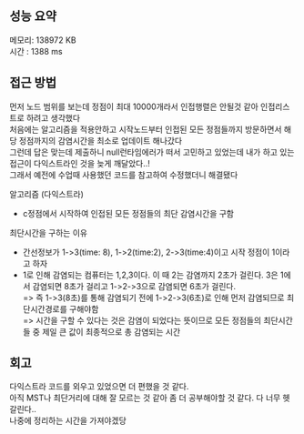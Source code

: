 
## 성능 요약
메모리: 138972 KB	
시간 : 1388 ms

## 접근 방법
먼저 노드 범위를 보는데 정점이 최대 10000개라서 인접행렬은 안될것 같아 인접리스트로 하려고 생각했다  
처음에는 알고리즘을 적용안하고 시작노드부터 인접된 모든 정점들까지 방문하면서 해당 정점까지의 감염시간을 최소로 업데이트 해나갔다  
그런데 답은 맞는데 제출하니 null런타임에러가 떠서 고민하고 있었는데 내가 하고 있는 접근이 다익스트라인 것을 늦게 깨달았다..!  
그래서 예전에 수업때 사용했던 코드를 참고하여 수정했더니 해결됐다  


알고리즘 (다익스트라)  
- c정점에서 시작하여 인접된 모든 정점들의 최단 감염시간을 구함  

최단시간을 구하는 이유
- 간선정보가 1->3(time: 8), 1->2(time:2), 2->3(time:4)이고 시작 정점이 1이라고 하자  
- 1로 인해 감염되는 컴퓨터는 1,2,3이다. 이 때 2는 감염까지 2초가 걸린다. 3은 1에서 감염되면 8초가 걸리고 1->2->3으로 감염되면 6초가 걸린다.  
=> 즉 1->3(8초)를 통해 감염되기 전에 1->2->3(6초)로 인해 먼저 감염되므로 최단시간경로를 구해야함  
=> 시간을 구할 수 있다는 것은 감염이 되었다는 뜻이므로 모든 정점들의 최단시간들 중 제일 큰 값이 최종적으로 총 감염되는 시간  


## 회고
다익스트라 코드를 외우고 있었으면 더 편했을 것 같다.  
아직 MST나 최단거리에 대해 잘 모르는 것 같아 좀 더 공부해야할 것 같다. 다 너무 헷갈린다..  
나중에 정리하는 시간을 가져야겠당
